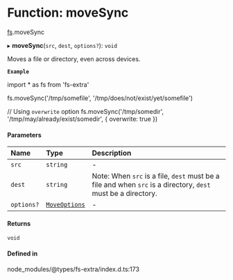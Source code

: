 # Function: moveSync

[fs](../modules/fs.md).moveSync

▸ **moveSync**(`src`, `dest`, `options?`): `void`

Moves a file or directory, even across devices.

**`Example`**

import * as fs from 'fs-extra'

fs.moveSync('/tmp/somefile', '/tmp/does/not/exist/yet/somefile')

// Using `overwrite` option
fs.moveSync('/tmp/somedir', '/tmp/may/already/exist/somedir', { overwrite: true })

#### Parameters

| Name | Type | Description |
| :------ | :------ | :------ |
| `src` | `string` | - |
| `dest` | `string` | Note: When `src` is a file, `dest` must be a file and when `src` is a directory, `dest` must be a directory. |
| `options?` | [`MoveOptions`](../interfaces/fs.MoveOptions.md) | - |

#### Returns

`void`

#### Defined in

node_modules/@types/fs-extra/index.d.ts:173
